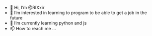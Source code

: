 - 👋 Hi, I’m @RIXxir
- 👀 I’m interested in learning to program to be able to get a job in the future
- 🌱 I’m currently learning python and js
- 📫 How to reach me ...

<!---
RIXxir/RIXxir is a ✨ special ✨ repository because its `README.md` (this file) appears on your GitHub profile.
You can click the Preview link to take a look at your changes.
--->
